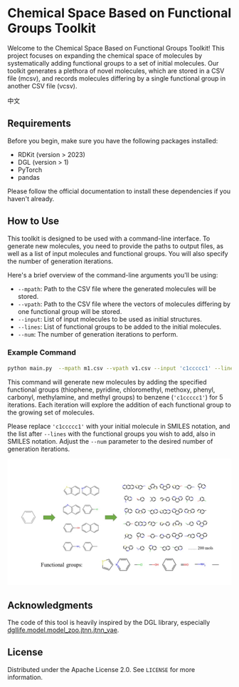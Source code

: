 # Chemical Space Based on Functional Groups Toolkit

Welcome to the Chemical Space Based on Functional Groups Toolkit! This project focuses on expanding the chemical space of molecules by systematically adding functional groups to a set of initial molecules. Our toolkit generates a plethora of novel molecules, which are stored in a CSV file (mcsv), and records molecules differing by a single functional group in another CSV file (vcsv).

中文

## Requirements

Before you begin, make sure you have the following packages installed:

- RDKit (version > 2023)
- DGL (version > 1)
- PyTorch
- pandas

Please follow the official documentation to install these dependencies if you haven't already.

## How to Use

This toolkit is designed to be used with a command-line interface. To generate new molecules, you need to provide the paths to output files, as well as a list of input molecules and functional groups. You will also specify the number of generation iterations.

Here's a brief overview of the command-line arguments you'll be using:

- `--mpath`: Path to the CSV file where the generated molecules will be stored.
- `--vpath`: Path to the CSV file where the vectors of molecules differing by one functional group will be stored.
- `--input`: List of input molecules to be used as initial structures.
- `--lines`: List of functional groups to be added to the initial molecules.
- `--num`: The number of generation iterations to perform.

### Example Command

```bash
python main.py  --mpath m1.csv --vpath v1.csv --input 'c1ccccc1' --lines 'C1=CSC=C1' 'C1=CC=NC=C1' 'CCl' 'CO' 'C1=CC=CC=C1' 'C=O' 'CN' 'CC' --num 5 &This command will generate new molecules by adding hydroxyl (OH) and amino (NH2) groups to the specified initial molecules for 100 iterations.
```

This command will generate new molecules by adding the specified functional groups (thiophene, pyridine, chloromethyl, methoxy, phenyl, carbonyl, methylamine, and methyl groups) to benzene (`'c1ccccc1'`) for 5 iterations. Each iteration will explore the addition of each functional group to the growing set of molecules.

Please replace `'c1ccccc1'` with your initial molecule in SMILES notation, and the list after `--lines` with the functional groups you wish to add, also in SMILES notation. Adjust the `--num` parameter to the desired number of generation iterations.

![image](https://github.com/Chemromi/chemical-space-based-on-functional-groups/blob/main/image.JPG)

## Acknowledgments

The code of this tool is heavily inspired by the DGL library, especially [dgllife.model.model_zoo.jtnn.jtnn_vae](https://github.com/awslabs/dgl-lifesci/tree/master/python/dgllife/utils/jtvae).

## License

Distributed under the Apache License 2.0. See `LICENSE` for more information.


